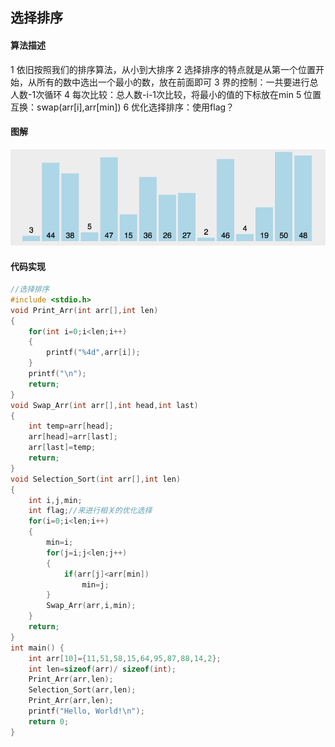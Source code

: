 选择排序
------
#### 算法描述
 1 依旧按照我们的排序算法，从小到大排序
 2 选择排序的特点就是从第一个位置开始，从所有的数中选出一个最小的数，放在前面即可
 3 界的控制：一共要进行总人数-1次循环
 4 每次比较：总人数-i-1次比较，将最小的值的下标放在min
 5 位置互换：swap(arr[i],arr[min])
 6 优化选择排序：使用flag？
#### 图解
![](assets/selection_sort.gif)
#### 代码实现
```c
//选择排序
#include <stdio.h>
void Print_Arr(int arr[],int len)
{
    for(int i=0;i<len;i++)
    {
        printf("%4d",arr[i]);
    }
    printf("\n");
    return;
}
void Swap_Arr(int arr[],int head,int last)
{
    int temp=arr[head];
    arr[head]=arr[last];
    arr[last]=temp;
    return;
}
void Selection_Sort(int arr[],int len)
{
    int i,j,min;
    int flag;//来进行相关的优化选择
    for(i=0;i<len;i++)
    {
        min=i;
        for(j=i;j<len;j++)
        {
            if(arr[j]<arr[min])
                min=j;
        }
        Swap_Arr(arr,i,min);
    }
    return;
}
int main() {
    int arr[10]={11,51,58,15,64,95,87,88,14,2};
    int len=sizeof(arr)/ sizeof(int);
    Print_Arr(arr,len);
    Selection_Sort(arr,len);
    Print_Arr(arr,len);
    printf("Hello, World!\n");
    return 0;
}
```
